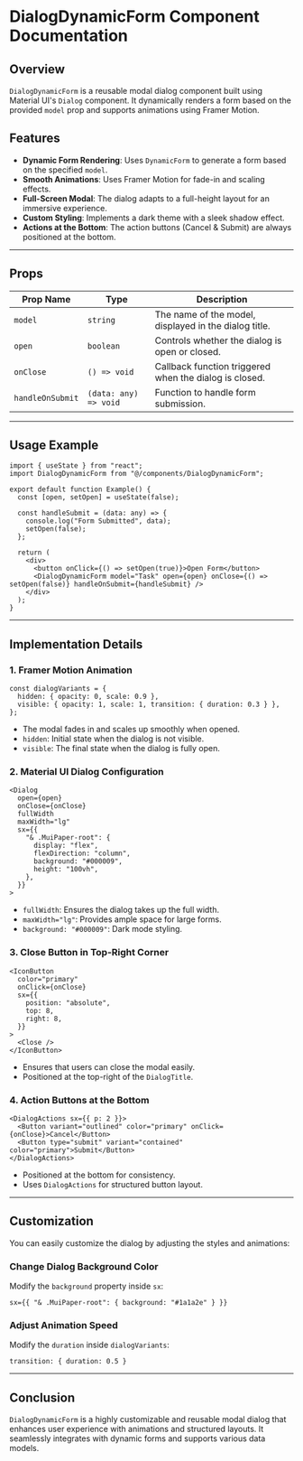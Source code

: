 # DialogDynamicForm Component Documentation

## Overview
`DialogDynamicForm` is a reusable modal dialog component built using Material UI's `Dialog` component. It dynamically renders a form based on the provided `model` prop and supports animations using Framer Motion.

## Features
- **Dynamic Form Rendering**: Uses `DynamicForm` to generate a form based on the specified `model`.
- **Smooth Animations**: Uses Framer Motion for fade-in and scaling effects.
- **Full-Screen Modal**: The dialog adapts to a full-height layout for an immersive experience.
- **Custom Styling**: Implements a dark theme with a sleek shadow effect.
- **Actions at the Bottom**: The action buttons (Cancel & Submit) are always positioned at the bottom.

---

## Props
| Prop Name       | Type                     | Description |
|---------------|------------------------|-------------|
| `model`        | `string`                 | The name of the model, displayed in the dialog title. |
| `open`         | `boolean`                | Controls whether the dialog is open or closed. |
| `onClose`      | `() => void`             | Callback function triggered when the dialog is closed. |
| `handleOnSubmit` | `(data: any) => void`    | Function to handle form submission. |

---

## Usage Example

```tsx
import { useState } from "react";
import DialogDynamicForm from "@/components/DialogDynamicForm";

export default function Example() {
  const [open, setOpen] = useState(false);

  const handleSubmit = (data: any) => {
    console.log("Form Submitted", data);
    setOpen(false);
  };

  return (
    <div>
      <button onClick={() => setOpen(true)}>Open Form</button>
      <DialogDynamicForm model="Task" open={open} onClose={() => setOpen(false)} handleOnSubmit={handleSubmit} />
    </div>
  );
}
```

---

## Implementation Details

### **1. Framer Motion Animation**
```tsx
const dialogVariants = {
  hidden: { opacity: 0, scale: 0.9 },
  visible: { opacity: 1, scale: 1, transition: { duration: 0.3 } },
};
```
- The modal fades in and scales up smoothly when opened.
- `hidden`: Initial state when the dialog is not visible.
- `visible`: The final state when the dialog is fully open.

### **2. Material UI Dialog Configuration**
```tsx
<Dialog
  open={open}
  onClose={onClose}
  fullWidth
  maxWidth="lg"
  sx={{
    "& .MuiPaper-root": {
      display: "flex",
      flexDirection: "column",
      background: "#000009",
      height: "100vh",
    },
  }}
>
```
- `fullWidth`: Ensures the dialog takes up the full width.
- `maxWidth="lg"`: Provides ample space for large forms.
- `background: "#000009"`: Dark mode styling.

### **3. Close Button in Top-Right Corner**
```tsx
<IconButton
  color="primary"
  onClick={onClose}
  sx={{
    position: "absolute",
    top: 8,
    right: 8,
  }}
>
  <Close />
</IconButton>
```
- Ensures that users can close the modal easily.
- Positioned at the top-right of the `DialogTitle`.

### **4. Action Buttons at the Bottom**
```tsx
<DialogActions sx={{ p: 2 }}>
  <Button variant="outlined" color="primary" onClick={onClose}>Cancel</Button>
  <Button type="submit" variant="contained" color="primary">Submit</Button>
</DialogActions>
```
- Positioned at the bottom for consistency.
- Uses `DialogActions` for structured button layout.

---

## Customization
You can easily customize the dialog by adjusting the styles and animations:

### **Change Dialog Background Color**
Modify the `background` property inside `sx`:
```tsx
sx={{ "& .MuiPaper-root": { background: "#1a1a2e" } }}
```

### **Adjust Animation Speed**
Modify the `duration` inside `dialogVariants`:
```tsx
transition: { duration: 0.5 }
```

---

## Conclusion
`DialogDynamicForm` is a highly customizable and reusable modal dialog that enhances user experience with animations and structured layouts. It seamlessly integrates with dynamic forms and supports various data models.

